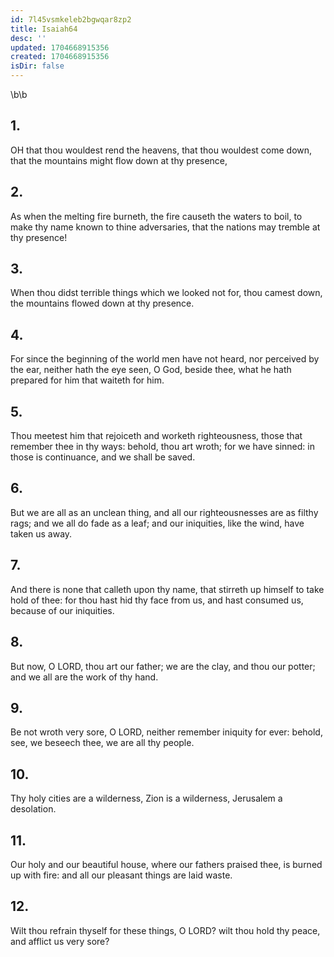 ```yaml
---
id: 7l45vsmkeleb2bgwqar8zp2
title: Isaiah64
desc: ''
updated: 1704668915356
created: 1704668915356
isDir: false
---
```

\b\b
## 1.
OH that thou wouldest rend the heavens, that thou wouldest come down, that the mountains might flow down at thy presence,
## 2.
As when the melting fire burneth, the fire causeth the waters to boil, to make thy name known to thine adversaries, that the nations may tremble at thy presence!
## 3.
When thou didst terrible things which we looked not for, thou camest down, the mountains flowed down at thy presence.
## 4.
For since the beginning of the world men have not heard, nor perceived by the ear, neither hath the eye seen, O God, beside thee, what he hath prepared for him that waiteth for him.
## 5.
Thou meetest him that rejoiceth and worketh righteousness, those that remember thee in thy ways: behold, thou art wroth; for we have sinned: in those is continuance, and we shall be saved.
## 6.
But we are all as an unclean thing, and all our righteousnesses are as filthy rags; and we all do fade as a leaf; and our iniquities, like the wind, have taken us away.
## 7.
And there is none that calleth upon thy name, that stirreth up himself to take hold of thee: for thou hast hid thy face from us, and hast consumed us, because of our iniquities.
## 8.
But now, O LORD, thou art our father; we are the clay, and thou our potter; and we all are the work of thy hand.
## 9.
Be not wroth very sore, O LORD, neither remember iniquity for ever: behold, see, we beseech thee, we are all thy people.
## 10.
Thy holy cities are a wilderness, Zion is a wilderness, Jerusalem a desolation.
## 11.
Our holy and our beautiful house, where our fathers praised thee, is burned up with fire: and all our pleasant things are laid waste.
## 12.
Wilt thou refrain thyself for these things, O LORD?  wilt thou hold thy peace, and afflict us very sore?
